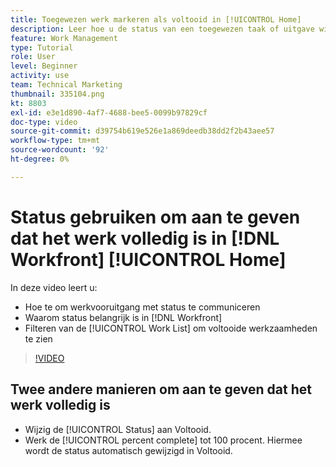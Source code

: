 ```yaml
---
title: Toegewezen werk markeren als voltooid in [!UICONTROL Home]
description: Leer hoe u de status van een toegewezen taak of uitgave wijzigt om aan te geven dat deze is voltooid via de [!UICONTROL Work List]. Vervolgens filtert u de lijst om alleen voltooide werkzaamheden weer te geven.
feature: Work Management
type: Tutorial
role: User
level: Beginner
activity: use
team: Technical Marketing
thumbnail: 335104.png
kt: 8803
exl-id: e3e1d890-4af7-4688-bee5-0099b97829cf
doc-type: video
source-git-commit: d39754b619e526e1a869deedb38dd2f2b43aee57
workflow-type: tm+mt
source-wordcount: '92'
ht-degree: 0%

---
```


# Status gebruiken om aan te geven dat het werk volledig is in [!DNL Workfront] [!UICONTROL Home]

In deze video leert u:

* Hoe te om werkvooruitgang met status te communiceren
* Waarom status belangrijk is in [!DNL  Workfront]
* Filteren van de [!UICONTROL Work List] om voltooide werkzaamheden te zien

>[!VIDEO](https://video.tv.adobe.com/v/335104/?quality=12)


## Twee andere manieren om aan te geven dat het werk volledig is

* Wijzig de [!UICONTROL Status] aan Voltooid.
* Werk de [!UICONTROL percent complete] tot 100 procent. Hiermee wordt de status automatisch gewijzigd in Voltooid.

<!---
learn more URLs
--->
